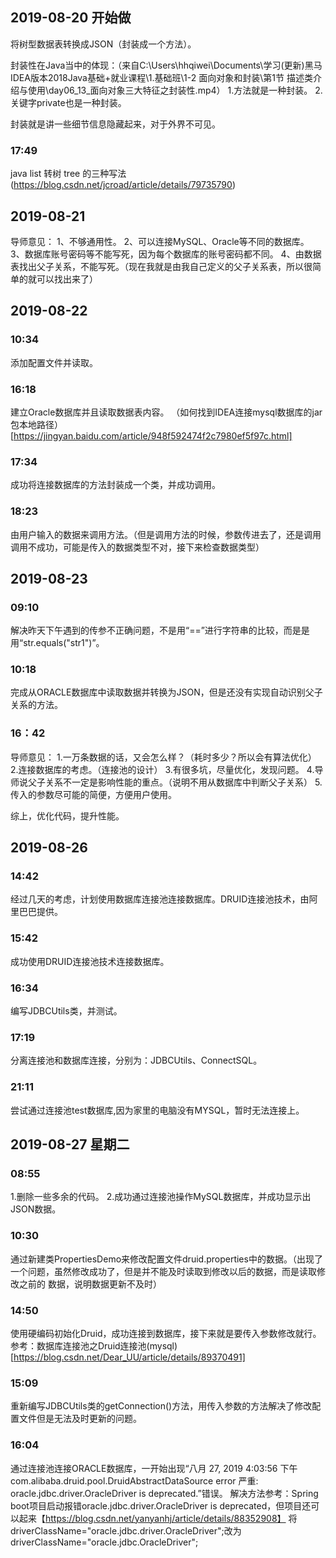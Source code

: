 ## 2019-08-20 开始做
将树型数据表转换成JSON（封装成一个方法）。

封装性在Java当中的体现：（来自C:\Users\hhqiwei\Documents\学习\(更新)黑马IDEA版本2018Java基础+就业课程\1.基础班\1-2 面向对象和封装\第1节 描述类介绍与使用\day06_13_面向对象三大特征之封装性.mp4）
1.方法就是一种封装。
2.关键字private也是一种封装。

封装就是讲一些细节信息隐藏起来，对于外界不可见。
### 17:49 
java list 转树 tree 的三种写法(https://blog.csdn.net/jcroad/article/details/79735790)

## 2019-08-21
导师意见：
1、不够通用性。
2、可以连接MySQL、Oracle等不同的数据库。
3、数据库账号密码等不能写死，因为每个数据库的账号密码都不同。
4、由数据表找出父子关系，不能写死。（现在我就是由我自己定义的父子关系表，所以很简单的就可以找出来了）

## 2019-08-22 
### 10:34 
添加配置文件并读取。
### 16:18
建立Oracle数据库并且读取数据表内容。
（如何找到IDEA连接mysql数据库的jar包本地路径）[https://jingyan.baidu.com/article/948f592474f2c7980ef5f97c.html]
### 17:34
成功将连接数据库的方法封装成一个类，并成功调用。
### 18:23
由用户输入的数据来调用方法。（但是调用方法的时候，参数传进去了，还是调用调用不成功，可能是传入的数据类型不对，接下来检查数据类型）

## 2019-08-23 
### 09:10
解决昨天下午遇到的传参不正确问题，不是用“==”进行字符串的比较，而是是用“str.equals("str1")”。
### 10:18
完成从ORACLE数据库中读取数据并转换为JSON，但是还没有实现自动识别父子关系的方法。
### 16：42
导师意见：
1.一万条数据的话，又会怎么样？（耗时多少？所以会有算法优化）
2.连接数据库的考虑。（连接池的设计）
3.有很多坑，尽量优化，发现问题。
4.导师说父子关系不一定是影响性能的重点。（说明不用从数据库中判断父子关系）
5.传入的参数尽可能的简便，方便用户使用。

综上，优化代码，提升性能。

## 2019-08-26 
### 14:42
经过几天的考虑，计划使用数据库连接池连接数据库。DRUID连接池技术，由阿里巴巴提供。
### 15:42
成功使用DRUID连接池技术连接数据库。
### 16:34
编写JDBCUtils类，并测试。
### 17:19
分离连接池和数据库连接，分别为：JDBCUtils、ConnectSQL。
### 21:11
尝试通过连接池test数据库,因为家里的电脑没有MYSQL，暂时无法连接上。

## 2019-08-27 星期二 
### 08:55
1.删除一些多余的代码。
2.成功通过连接池操作MySQL数据库，并成功显示出JSON数据。
### 10:30
通过新建类PropertiesDemo来修改配置文件druid.properties中的数据。（出现了一个问题，虽然修改成功了，但是并不能及时读取到修改以后的数据，而是读取修改之前的
数据，说明数据更新不及时）
### 14:50
使用硬编码初始化Druid，成功连接到数据库，接下来就是要传入参数修改就行。参考：数据库连接池之Druid连接池(mysql)[https://blog.csdn.net/Dear_UU/article/details/89370491]
### 15:09
重新编写JDBCUtils类的getConnection()方法，用传入参数的方法解决了修改配置文件但是无法及时更新的问题。
### 16:04
通过连接池连接ORACLE数据库，一开始出现“八月 27, 2019 4:03:56 下午 com.alibaba.druid.pool.DruidAbstractDataSource error 
严重: oracle.jdbc.driver.OracleDriver is deprecated.”错误。
解决方法参考：Spring boot项目启动报错oracle.jdbc.driver.OracleDriver is deprecated，但项目还可以起来【https://blog.csdn.net/yanyanhj/article/details/88352908】
将driverClassName="oracle.jdbc.driver.OracleDriver";改为driverClassName="oracle.jdbc.OracleDriver";